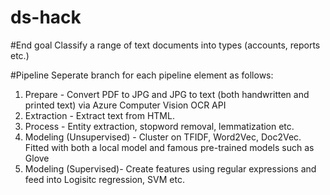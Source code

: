 # ds-hack

#End goal
Classify a range of text documents into types (accounts, reports etc.) 

#Pipeline
Seperate branch for each pipeline element as follows:

1. Prepare - Convert PDF to JPG and JPG to text (both handwritten and printed text) via Azure Computer Vision OCR API
2. Extraction - Extract text from HTML.
3. Process - Entity extraction, stopword removal, lemmatization etc. 
4. Modeling (Unsupervised) - Cluster on TFIDF, Word2Vec, Doc2Vec. Fitted with both a local model and famous pre-trained models such as Glove
5. Modeling (Supervised)- Create features using regular expressions and feed into Logisitc regression, SVM etc.




